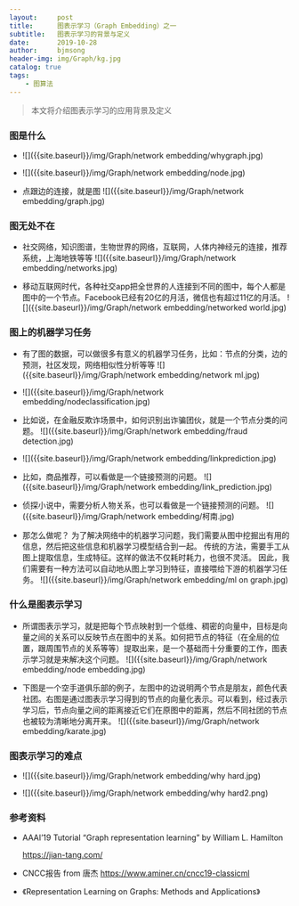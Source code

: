 ```yaml
---
layout:     post
title:      图表示学习（Graph Embedding）之一
subtitle:   图表示学习的背景与定义
date:       2019-10-28
author:     bjmsong
header-img: img/Graph/kg.jpg
catalog: true
tags:
    - 图算法
---
```

>本文将介绍图表示学习的应用背景及定义

### 图是什么


<ul> 
<li markdown="1"> 
![]({{site.baseurl}}/img/Graph/network embedding/whygraph.jpg) 
</li> 
</ul> 

<ul> 
<li markdown="1"> 
![]({{site.baseurl}}/img/Graph/network embedding/node.jpg) 
</li> 
</ul> 


<ul> 
<li markdown="1"> 
点跟边的连接，就是图
![]({{site.baseurl}}/img/Graph/network embedding/graph.jpg) 
</li> 
</ul> 


### 图无处不在

<ul> 
<li markdown="1"> 
社交网络，知识图谱，生物世界的网络，互联网，人体内神经元的连接，推荐系统，上海地铁等等
![]({{site.baseurl}}/img/Graph/network embedding/networks.jpg) 
</li> 
</ul> 

<ul> 
<li markdown="1"> 
移动互联网时代，各种社交app把全世界的人连接到不同的图中，每个人都是图中的一个节点。Facebook已经有20亿的月活，微信也有超过11亿的月活。    
![]({{site.baseurl}}/img/Graph/network embedding/networked world.jpg) 
</li> 
</ul> 

### 图上的机器学习任务
<ul> 
<li markdown="1"> 
有了图的数据，可以做很多有意义的机器学习任务，比如：节点的分类，边的预测，社区发现，网络相似性分析等等
![]({{site.baseurl}}/img/Graph/network embedding/network ml.jpg) 
</li> 
</ul>



<ul> 
<li markdown="1"> 
![]({{site.baseurl}}/img/Graph/network embedding/nodeclassification.jpg) 
</li> 
</ul>


<ul> 
<li markdown="1"> 
比如说，在金融反欺诈场景中，如何识别出诈骗团伙，就是一个节点分类的问题。
![]({{site.baseurl}}/img/Graph/network embedding/fraud detection.jpg) 
</li> 
</ul>


<ul> 
<li markdown="1"> 
![]({{site.baseurl}}/img/Graph/network embedding/linkprediction.jpg) 
</li> 
</ul>



<ul> 
<li markdown="1"> 
比如，商品推荐，可以看做是一个链接预测的问题。
![]({{site.baseurl}}/img/Graph/network embedding/link_prediction.jpg) 
</li> 
</ul>

<ul> 
<li markdown="1"> 
侦探小说中，需要分析人物关系，也可以看做是一个链接预测的问题。
![]({{site.baseurl}}/img/Graph/network embedding/柯南.jpg) 
</li> 
</ul>

<ul> 
<li markdown="1"> 
那怎么做呢？
为了解决网络中的机器学习问题，我们需要从图中挖掘出有用的信息，然后把这些信息和机器学习模型结合到一起。
传统的方法，需要手工从图上提取信息，生成特征。这样的做法不仅耗时耗力，也很不灵活。
因此，我们需要有一种方法可以自动地从图上学习到特征，直接喂给下游的机器学习任务。
![]({{site.baseurl}}/img/Graph/network embedding/ml on graph.jpg) 
</li> 
</ul> 

### 什么是图表示学习
<ul> 
<li markdown="1"> 
所谓图表示学习，就是把每个节点映射到一个低维、稠密的向量中，目标是向量之间的关系可以反映节点在图中的关系。如何把节点的特征（在全局的位置，跟周围节点的关系等等）提取出来，是一个基础而十分重要的工作，图表示学习就是来解决这个问题。
![]({{site.baseurl}}/img/Graph/network embedding/node embedding.jpg) 
</li> 
</ul> 

<ul> 
<li markdown="1"> 
下图是一个空手道俱乐部的例子，左图中的边说明两个节点是朋友，颜色代表社团。右图是通过图表示学习得到的节点的向量化表示。可以看到，经过表示学习后，节点向量之间的距离接近它们在原图中的距离，然后不同社团的节点也被较为清晰地分离开来。
![]({{site.baseurl}}/img/Graph/network embedding/karate.jpg) 
</li> 
</ul>


### 图表示学习的难点
<ul> 
<li markdown="1">
![]({{site.baseurl}}/img/Graph/network embedding/why hard.jpg) 
</li> 
</ul>


<ul> 
<li markdown="1">
![]({{site.baseurl}}/img/Graph/network embedding/why hard2.png) 
</li> 
</ul>


### 参考资料
- AAAI’19 Tutorial “Graph representation learning” by William L. Hamilton 

   https://jian-tang.com/

- CNCC报告 from 唐杰 
  https://www.aminer.cn/cncc19-classicml

- 《Representation Learning on Graphs: Methods and Applications》



